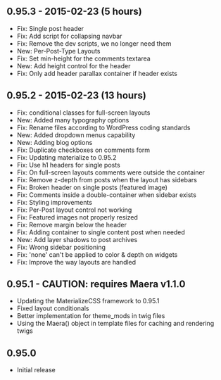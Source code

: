 ## 0.95.3 - 2015-02-23 (5 hours)

* Fix: Single post header
* Fix: Add script for collapsing navbar
* Fix: Remove the dev scripts, we no longer need them
* New: Per-Post-Type Layouts
* Fix: Set min-height for the comments textarea
* New: Add height control for the header
* Fix: Only add header parallax container if header exists

## 0.95.2 - 2015-02-23 (13 hours)

* Fix: conditional classes for full-screen layouts
* New: Added many typography options
* Fix: Rename files according to WordPress coding standards
* New: Added dropdown menus capability
* New: Adding blog options
* Fix: Duplicate checkboxes on comments form
* Fix: Updating materialize to 0.95.2
* Fix: Use h1 headers for single posts
* Fix: On full-screen layouts comments were outside the container
* Fix: Remove z-depth from posts when the layout has sidebars
* Fix: Broken header on single posts (featured image)
* Fix: Comments inside a double-container when sidebar exists
* Fix: Styling improvements
* Fix: Per-Post layout control not working
* Fix: Featured images not properly resized
* Fix: Remove margin below the header
* Fix: Adding container to single content post when needed
* New: Add layer shadows to post archives
* Fix: Wrong sidebar positioning
* Fix: 'none' can't be applied to color & depth on widgets
* Fix: Improve the way layouts are handled

## 0.95.1 - CAUTION: requires Maera v1.1.0

* Updating the MaterializeCSS framework to 0.95.1
* Fixed layout conditionals
* Better implementation for theme_mods in twig files
* Using the Maera() object in template files for caching and rendering twigs

## 0.95.0

* Initial release
